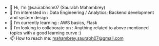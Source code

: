 - 👋 Hi, I’m @saurabhsm07 (Saurabh Mahambrey)
- 👀 I’m interested in : Data Engineering / Analytics; Backend development and system design
- 🌱 I’m currently learning : AWS basics, Flask
- 💞️ I’m looking to collaborate on : Anything related to above mentioned topics with a good learning curve :)
- 📫 How to reach me: mahambrey.saurabh07@gmail.com

<!---
saurabhsm07/saurabhsm07 is a ✨ special ✨ repository because its `README.md` (this file) appears on your GitHub profile.
You can click the Preview link to take a look at your changes.
--->
